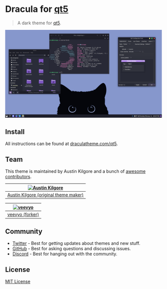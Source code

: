 # Dracula for [qt5](https://www.qt.io)

> A dark theme for [qt5](https://www.qt.io).

![Screenshot](./screenshot.png)

## Install

All instructions can be found at [draculatheme.com/qt5](https://draculatheme.com/qt5).

## Team

This theme is maintained by Austin Kilgore and a bunch of [awesome contributors](https://github.com/dracula/template/graphs/contributors).

| [![Austin Kilgore](https://github.com/TechieAndroid.png?size=100)](https://github.com/TechieAndroid) |
| ---------------------------------------------------------------------------------------------------- |
| [Austin Kilgore (original theme maker)](https://github.com/TechieAndroid)                                                   |

| [![veevyo](https://avatars.githubusercontent.com/u/41368076?v=4?size=100)](https://github.com/veevyo) |
| ---------------------------------------------------------------------------------------------------- |
| [veevyo (forker)](https://github.com/veevyo)                                                   |

## Community

- [Twitter](https://twitter.com/draculatheme) - Best for getting updates about themes and new stuff.
- [GitHub](https://github.com/dracula/dracula-theme/discussions) - Best for asking questions and discussing issues.
- [Discord](https://draculatheme.com/discord-invite) - Best for hanging out with the community.

## License

[MIT License](./LICENSE)
